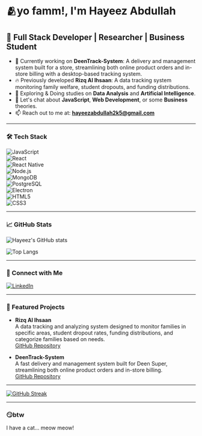 # 🫂yo famm!, I'm Hayeez Abdullah

## 🚀 Full Stack Developer | Researcher | Business Student

- 🔭 Currently working on **DeenTrack-System**: A delivery and management system built for a store, streamlining both online product orders and in-store billing with a desktop-based tracking system.
- 🔥 Previously developed **Rizq Al Ihsaan**: A data tracking system monitoring family welfare, student dropouts, and funding distributions.
- 🌱 Exploring & Doing studies on **Data Analysis** and **Artificial Intelligence**.
- 💬 Let's chat about **JavaScript**, **Web Development**, or some **Business** theories.
- 📫 Reach out to me at: **hayeezabdullah2k5@gmail.com**

---

### 🛠️ Tech Stack

![JavaScript](https://img.shields.io/badge/JavaScript-Expert-yellow)  
![React](https://img.shields.io/badge/React-Advanced-blue)  
![React Native](https://img.shields.io/badge/React_Native-Advanced-blue)  
![Node.js](https://img.shields.io/badge/Node.js-Advanced-green)  
![MongoDB](https://img.shields.io/badge/MongoDB-Intermediate-brightgreen)  
![PostgreSQL](https://img.shields.io/badge/PostgreSQL-Intermediate-blue)  
![Electron](https://img.shields.io/badge/Electron-Desktop_App-purple)  
![HTML5](https://img.shields.io/badge/HTML5-Expert-orange)  
![CSS3](https://img.shields.io/badge/CSS3-Expert-blue)

---

### 📈 GitHub Stats

![Hayeez's GitHub stats](https://github-readme-stats.vercel.app/api?username=HayeezAbdullah&show_icons=true&theme=radical)

![Top Langs](https://github-readme-stats.vercel.app/api/top-langs/?username=HayeezAbdullah&layout=compact&theme=radical)

---

### 🔗 Connect with Me

[![LinkedIn](https://img.shields.io/badge/LinkedIn-blue?logo=linkedin)](https://www.linkedin.com/in/hayeez-abdullah-398554284/)

---

### 📝 Featured Projects

- **Rizq Al Ihsaan**  
  A data tracking and analyzing system designed to monitor families in specific areas, student dropout rates, funding distributions, and categorize families based on needs.  
  [GitHub Repository](https://github.com/HayeezAbdullah/rizq_al_ihsaan)

- **DeenTrack-System**  
  A fast delivery and management system built for Deen Super, streamlining both online product orders and in-store billing.  
  [GitHub Repository](https://github.com/HayeezAbdullah/DeenTrack-System)

---

[![GitHub Streak](https://streak-stats.demolab.com?user=HayeezAbdullah&theme=radical)](https://git.io/streak-stats)

---

### 😏btw
I have a cat... meow meow!
